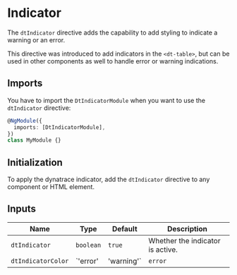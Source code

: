 # Indicator

The `dtIndicator` directive adds the capability to add styling to indicate a
warning or an error.

This directive was introduced to add indicators in the `<dt-table>`, but can be
used in other components as well to handle error or warning indications.

<ba-live-example name="DtExampleTableProblem" fullwidth="true"></ba-live-example>

## Imports

You have to import the `DtIndicatorModule` when you want to use the
`dtIndicator` directive:

```typescript
@NgModule({
  imports: [DtIndicatorModule],
})
class MyModule {}
```

## Initialization

To apply the dynatrace indicator, add the `dtIndicator` directive to any
component or HTML element.

## Inputs

| Name               | Type                  | Default | Description                      |
| ------------------ | --------------------- | ------- | -------------------------------- |
| `dtIndicator`      | `boolean`             | `true`  | Whether the indicator is active. |
| `dtIndicatorColor` | `'error' | 'warning'` | `error` | Sets the color.                  |
